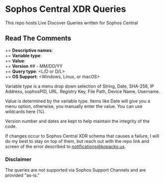 # Sophos Central XDR Queries

This repo hosts Live Discover Queries written for Sophos Central

## Read The Comments

  += **Descriptive names**: <variableName>  
  += **Variable type**: <type>  
  += **Value**: <value>  
  += **Version** ## - MM/DD/YY  
  += **Query type**: <L/D or D/L>  
  += **OS Support**: <Windows, Linux, or macOS>  

Variable type is a menu drop down selection of String, Date, SHA-256, IP Address, sophosPID, URL. Registry Key, File Path, Device Name, Username.
  
Value is determined by the variable type. Items like Date will give you a menu option, otherwise, you manually enter the value. You can use wildcards here (%).
  
Version number and dates are kept to help maintain the integrity of the code. 

If changes occur to Sophos Central XDR schema that causes a failure, I will do my best to stay on top of them, but reach out with the repo link and screen of the error described to notifications@kopacko.us.
  
### Disclaimer
  
The queries are not supported via Sophos Support Channels and are provided "as-is."
